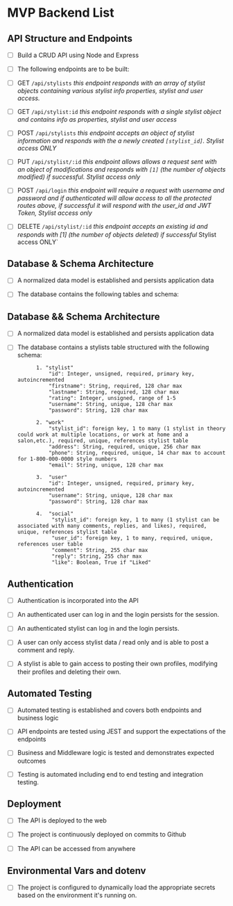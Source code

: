# MVP Backend List

## API Structure and Endpoints

+ [ ] Build a CRUD API using Node and Express
  
+ [ ] The following endpoints are to be built:

+ [ ] GET `/api/stylists` *this endpoint responds with an array of stylist objects containing various stylist info properties, stylist and user access.*

+ [ ] GET `/api/stylist:id` *this endpoint responds with a single stylist object and contains info as properties, stylist and user access*
  
+ [ ] POST `/api/stylists` *this endpoint accepts an object of stylist information and responds with the a newly created `[stylist_id]`. Stylist access ONLY*
  
+ [ ] PUT `/api/stylist/:id` *this endpoint allows allows a request sent with an object of modifications and responds with `[1]` (the number of objects modified) if successful. Stylist access only*

+ [ ] POST `/api/login` *this endpoint will require a request with username and password and if authenticated will allow access to all the protected routes above, if successful it will respond with the user_id and JWT Token, Stylist access only*

+ [ ] DELETE `/api/stylist/:id` *this endpoint accepts an existing id and responds with [1] (the number of objects deleted) if successful* Stylist access ONLY`

## Database & Schema Architecture

+ [ ] A normalized data model is established and persists application data

+ [ ] The database contains the following tables and schema:
  

## Database && Schema Architecture

+ [ ] A normalized data model is established and persists application data

+ [ ] The database contains a stylists table structured with the following schema:
  
            1. "stylist"
                "id": Integer, unsigned, required, primary key, autoincremented
                "firstname": String, required, 128 char max
                "lastname": String, required, 128 char max
                "rating": Integer, unsigned, range of 1-5
                "username": String, unique, 128 char max
                "password": String, 128 char max

            2. "work"
                "stylist_id": foreign key, 1 to many (1 stylist in theory could work at multiple locations, or work at home and a salon,etc.), required, unique, references stylist table
                "address": String, required, unique, 256 char max
                "phone": String, required, unique, 14 char max to account for 1-800-000-0000 style numbers
                "email": String, unique, 128 char max

            3.  "user"
                "id": Integer, unsigned, required, primary key, autoincremented
                "username": String, unique, 128 char max
                "password": String, 128 char max

            4.  "social"
                 "stylist_id": foreign key, 1 to many (1 stylist can be associated with many comments, replies, and likes), required, unique, references stylist table
                 "user_id": foreign key, 1 to many, required, unique, references user table
                 "comment": String, 255 char max
                 "reply": String, 255 char max
                 "like": Boolean, True if "Liked"

## Authentication

+ [ ] Authentication is incorporated into the API

+ [ ] An authenticated user can log in and the login persists for the session.  

+ [ ] An authenticated stylist can log in and the login persists.

+ [ ] A user can only access stylist data / read only and is able to post a comment and reply.
  
+ [ ] A stylist is able to gain access to posting their own profiles, modifying their profiles and deleting their own.

## Automated Testing

+ [ ] Automated testing is established and covers both endpoints and business logic
  
+ [ ] API endpoints are tested using JEST and support the expectations of the endpoints
  
+ [ ] Business and Middleware logic is tested and demonstrates expected outcomes
  
+ [ ] Testing is automated including end to end testing and integration testing.

## Deployment

+ [ ] The API is deployed to the web

+ [ ] The project is continuously deployed on commits to Github

+ [ ] The API can be accessed from anywhere

## Environmental Vars and dotenv

+ [ ] The project is configured to dynamically load the appropriate secrets based on the environment it's running on.